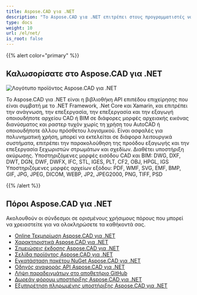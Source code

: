 ```yaml
---
title: Aspose.CAD για .NET
description: "Το Aspose.CAD για .NET επιτρέπει στους προγραμματιστές να ανοίγουν, διαβάζουν και επεξεργάζονται αρχεία AutoCAD DWG, DXF, DWT και άλλες μορφές αρχείων CAD και BIM, όπως: DGN, DWF, DWFX, IFC, STL, IGES, PLT, CF2, OBJ, HPGL, IGS."
type: docs
weight: 10
url: /el/net/
is_root: false
---
```


{{% alert color="primary" %}}

## **Καλωσορίσατε στο Aspose.CAD για .NET**

![Λογότυπο προϊόντος Aspose.CAD για .NET](home_1.png)

Το Aspose.CAD για .NET είναι η βιβλιοθήκη API επιπέδου επιχείρησης που είναι συμβατή με το .NET Framework, .Net Core και Xamarin, και επιτρέπει την ανάγνωση, την επεξεργασία, την επεξεργασία και την εξαγωγή οποιουδήποτε αρχείου CAD ή BIM σε διάφορες μορφές αρχειακής εικόνας διανύσματος και ραστερ τυχόν χωρίς τη χρήση του AutoCAD ή οποιουδήποτε άλλου πρόσθετου λογισμικού.
Είναι ασφαλές για πολυνηματική χρήση, μπορεί να εκτελείται σε διάφορα λειτουργικά συστήματα, επιτρέπει την παρακολούθηση της προόδου εξαγωγής και την επεξεργασία ξεχωριστών στρωμάτων και σχεδίων. Διαθέτει υποστήριξη ακύρωσης.
Υποστηριζόμενες μορφές εισόδου CAD και BIM: DWG, DXF, DWT, DGN, DWF, DWFX, IFC, STL, IGES, PLT, CF2, OBJ, HPGL, IGS
Υποστηριζόμενες μορφές αρχείων εξόδου: PDF, WMF, SVG, EMF, BMP, GIF, JPG, JPEG, DICOM, WEBP, JP2, JPEG2000, PNG, TIFF, PSD

{{% /alert %}}

## **Πόροι Aspose.CAD για .NET**

Ακολουθούν οι σύνδεσμοι σε ορισμένους χρήσιμους πόρους που μπορεί να χρειαστείτε για να ολοκληρώσετε τα καθήκοντά σας.

- [Online Τεκμηρίωση Aspose.CAD για .NET](/el/cad/net/)
- [Χαρακτηριστικά Aspose.CAD για .NET](/el/cad/net/features/)
- [Σημειώσεις έκδοσης Aspose.CAD για .NET](https://releases.aspose.com/cad/net/release-notes/)
- [Σελίδα προϊόντος Aspose.CAD για .NET](https://products.aspose.com/cad/net/)
- [Εγκατάσταση πακέτου NuGet Aspose.CAD για .NET](https://www.nuget.org/packages/Aspose.CAD/)
- [Οδηγός αναφοράς API Aspose.CAD για .NET](https://reference.aspose.com/cad/net)
- [Λήψη παραδειγμάτων στο αποθετήριο GitHub](https://github.com/aspose-cad/Aspose.CAD-for-.NET)
- [Δωρεάν φόρουμ υποστήριξης Aspose.CAD για .NET](https://forum.aspose.com/c/cad/19)
- [Εξυπηρέτηση πληρωμένης υποστήριξης Aspose.CAD για .NET](https://helpdesk.aspose.com/)
